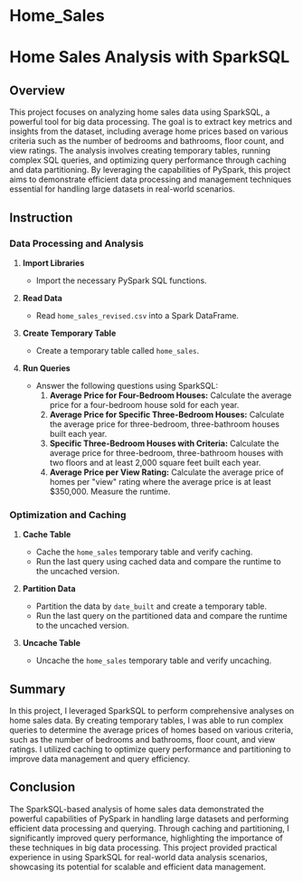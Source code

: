 # Home_Sales


# Home Sales Analysis with SparkSQL

## Overview
This project focuses on analyzing home sales data using SparkSQL, a powerful tool for big data processing. The goal is to extract key metrics and insights from the dataset, including average home prices based on various criteria such as the number of bedrooms and bathrooms, floor count, and view ratings. The analysis involves creating temporary tables, running complex SQL queries, and optimizing query performance through caching and data partitioning. By leveraging the capabilities of PySpark, this project aims to demonstrate efficient data processing and management techniques essential for handling large datasets in real-world scenarios.

## Instruction

### Data Processing and Analysis
1. **Import Libraries**
   - Import the necessary PySpark SQL functions.

2. **Read Data**
   - Read `home_sales_revised.csv` into a Spark DataFrame.

3. **Create Temporary Table**
   - Create a temporary table called `home_sales`.

4. **Run Queries**
   - Answer the following questions using SparkSQL:
     1. **Average Price for Four-Bedroom Houses:** Calculate the average price for a four-bedroom house sold for each year.
     2. **Average Price for Specific Three-Bedroom Houses:** Calculate the average price for three-bedroom, three-bathroom houses built each year.
     3. **Specific Three-Bedroom Houses with Criteria:** Calculate the average price for three-bedroom, three-bathroom houses with two floors and at least 2,000 square feet built each year.
     4. **Average Price per View Rating:** Calculate the average price of homes per "view" rating where the average price is at least $350,000. Measure the runtime.

### Optimization and Caching
1. **Cache Table**
   - Cache the `home_sales` temporary table and verify caching.
   - Run the last query using cached data and compare the runtime to the uncached version.

2. **Partition Data**
   - Partition the data by `date_built` and create a temporary table.
   - Run the last query on the partitioned data and compare the runtime to the uncached version.

3. **Uncache Table**
   - Uncache the `home_sales` temporary table and verify uncaching.

## Summary
In this project, I leveraged SparkSQL to perform comprehensive analyses on home sales data. By creating temporary tables, I was able to run complex queries to determine the average prices of homes based on various criteria, such as the number of bedrooms and bathrooms, floor count, and view ratings. I utilized caching to optimize query performance and partitioning to improve data management and query efficiency.

## Conclusion
The SparkSQL-based analysis of home sales data demonstrated the powerful capabilities of PySpark in handling large datasets and performing efficient data processing and querying. Through caching and partitioning, I significantly improved query performance, highlighting the importance of these techniques in big data processing. This project provided practical experience in using SparkSQL for real-world data analysis scenarios, showcasing its potential for scalable and efficient data management.
